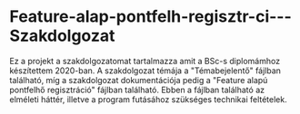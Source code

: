 # Feature-alap-pontfelh-regisztr-ci---Szakdolgozat

Ez a projekt a szakdolgozatomat tartalmazza amit a BSc-s diplomámhoz készítettem 2020-ban. A szakdolgozat témája a "Témabejelentő" fájlban található,
míg a szakdolgozat dokumentációja pedig a "Feature alapú pontfelhő regisztráció" fájlban található. Ebben a fájlban található az elméleti háttér, illetve a program futásához
szükséges technikai feltételek. 
